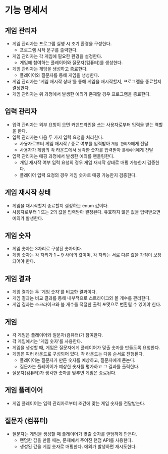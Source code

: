 # 기능 명세서

## 게임 관리자

- 게임 관리자는 프로그램 실행 시 초기 환경을 구성한다.
    - 프로그램 시작 문구를 출력한다.
- 게임 관리자는 각 게임에 필요한 환경을 설정한다.
    - 게임에 참여하는 플레이어와 질문자(컴퓨터)를 생성한다.
- 게임 관리자는 게임을 생성하고 종료한다.
    - 플레이어와 질문자를 통해 게임을 생성한다.
- 게임 관리자는 '게임 재시작 상태'를 통해 게임을 재시작할지, 프로그램을 종료할지 결정한다.
- 게임 관리자는 위 과정에서 발생한 예외가 존재할 경우 프로그램을 종료한다.

## 입력 관리자

- 입력 관리자는 외부 요청이 오면 커맨드라인을 쓰는 사용자로부터 입력을 받는 역할을 한다.
- 입력 관리자는 다음 두 가지 입력 요청을 처리한다.
    - 사용자로부터 게임 재시작 / 종료 여부를 입력받아 `게임 관리자`에게 전달
    - 사용자가 게임의 각 라운드에서 생각한 숫자를 입력받아 `플레이어`에게 전달
- 입력 관리자는 매핑 과정에서 발생한 예외를 핸들링한다.
    - 개임 재시작 여부 입력 요청의 경우 게임 재시작 상태로 매핑 가능한지 검증한다.
    - 플레이어 입력 요청의 경우 게임 숫자로 매핑 가능한지 검증한다.

## 게임 재시작 상태

- 게임을 재시작할지 종료할지 결정하는 enum 값이다.
- 사용자로부터 1 또는 2의 값을 입력받아 결정된다. 유효하지 않은 값을 입력받으면 예외가 발생한다.

## 게임 숫자

- 게임 숫자는 3자리로 구성된 숫자이다.
- 게임 숫자는 각 자리가 1 ~ 9 사이의 값이며, 각 자리는 서로 다른 값을 가짐이 보장되어야 한다.

## 게임 결과

- 게임 결과는 두 '게임 숫자'를 비교한 결과이다.
- 게임 결과는 비교 결과를 통해 내부적으로 스트라이크와 볼 개수를 관리한다.
- 게임 결과는 스크라이크와 볼 개수를 적절한 출력 포맷으로 변환될 수 있어야 한다.

## 게임

- 각 게임은 플레이어와 질문자(컴퓨터)가 참여한다.
- 각 게임에서는 '게임 숫자'를 사용한다.
- 게임을 생성할 때, 게임은 질문자에게 플레이어가 맞출 숫자를 만들도록 요청한다.
- 게임은 여러 라운드로 구성되어 있다. 각 라운드는 다음 순서로 진행된다.
    - 플레이어는 질문자가 만든 숫자를 예상하고, 질문자에게 묻는다.
    - 질문자는 플레이어가 예상한 숫자를 평가하고 그 결과를 출력한다.
- 질문자(컴퓨터)가 생각한 숫자를 맞추면 게임은 종료된다.

## 게임 플레이어

- 게임 플레이어는 입력 관리자로부터 조건에 맞는 게임 숫자를 전달받는다.

## 질문자 (컴퓨터)

- 질문자는 게임을 생성할 때 플레이어가 맞출 숫자를 랜덤하게 만든다.
    - 랜덤한 값을 만들 때는, 문제에서 주어진 랜덤 API를 사용한다.
    - 생성된 값을 게임 숫자로 매핑한다. 에외가 발생하면 재시도한다.
